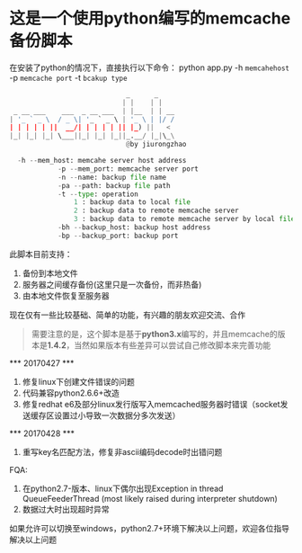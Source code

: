 # 这是一个使用python编写的memcache备份脚本

在安装了python的情况下，直接执行以下命令：
python app.py -h ```memcahehost``` -p ```memcache port``` -t ```bcakup type```
```python
                             _      _    
                            | |    | |   
 _ __ ___    ___  _ __ ___  | |__  | | __
| '_ ` _ \  / _ \| '_ ` _ \ | '_ \ | |/ /
| | | | | ||  __/| | | | | || |_) ||   < 
|_| |_| |_| \___||_| |_| |_||_.__/ |_|\_\
                             @by jiurongzhao            

  -h --mem_host: memcahe server host address
            -p --mem_port: memcache server port 
            -n --name: backup file name
            -pa --path: backup file path
            -t --type: operation 
                1 : backup data to local file
                2 : backup data to remote memcache server
                3 : backup data to remote memcache server by local file
            -bh --backup_host: backup host address
            -bp --backup_port: backup port 
```
此脚本目前支持：
1. 备份到本地文件
2. 服务器之间缓存备份(这里只是一次备份，而非热备)
3. 由本地文件恢复至服务器

现在仅有一些比较基础、简单的功能，有兴趣的朋友欢迎交流、合作



> 需要注意的是，这个脚本是基于**python3.x**编写的，并且memcache的版本是**1.4.2**，当然如果版本有些差异可以尝试自己修改脚本来完善功能

*** 20170427 ***
1. 修复linux下创建文件错误的问题
2. 代码兼容python2.6.6+改造
3. 修复redhat e6及部分linux发行版写入memcached服务器时错误（socket发送缓存区设置过小导致一次数据分多次发送）

*** 20170428 ***
1. 重写key名匹配方法，修复非ascii编码decode时出错问题


FQA:
1. 在python2.7-版本、linux下偶尔出现Exception in thread QueueFeederThread (most likely raised during interpreter shutdown)
2. 数据过大时出现超时异常

如果允许可以切换至windows，python2.7+环境下解决以上问题，欢迎各位指导解决以上问题






